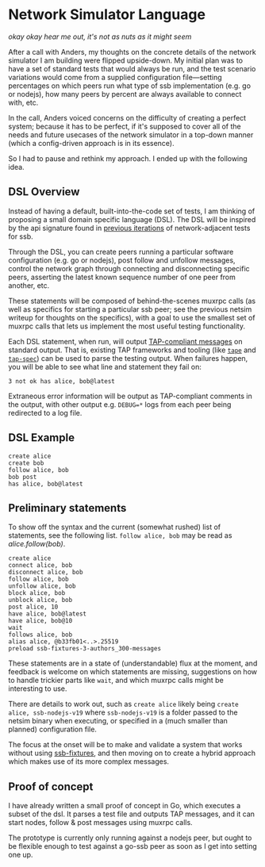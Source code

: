 # Network Simulator Language
_okay okay hear me out, it's not as nuts as it might seem_

After a call with Anders, my thoughts on the concrete details of the network simulator I am
building were flipped upside-down. My initial plan was to have a set of standard tests that
would always be run, and the test scenario variations would come from a supplied configuration
file—setting percentages on which peers run what type of ssb implementation (e.g. go or
nodejs), how many peers by percent are always available to connect with, etc.

In the call, Anders voiced concerns on the difficulty of creating a perfect system;
because it has to be perfect, if it's supposed to cover all of the needs and future usecases of
the network simulator in a top-down manner (which a config-driven approach is in its essence).

So I had to pause and rethink my approach. I ended up with the following idea.

## DSL Overview
Instead of having a default, built-into-the-code set of tests, I am thinking of proposing a
small domain specific language (DSL). The DSL will be inspired by the api signature found in
[previous iterations](https://github.com/ssbc/epidemic-broadcast-trees/blob/master/test/three.js) of
network-adjacent tests for ssb.

Through the DSL, you can create peers running a particular software configuration
(e.g. go or nodejs), post follow and unfollow messages, control the network graph through
connecting and disconnecting specific peers, asserting the latest known sequence number of one
peer from another, etc.

These statements will be composed of behind-the-scenes muxrpc calls (as well as specifics for
starting a particular ssb peer; see the previous netsim writeup for thoughts on the specifics),
with a goal to use the smallest set of muxrpc calls that lets us implement the most useful
testing functionality.

Each DSL statement, when run, will output [TAP-compliant messages](https://testanything.org/tap-specification.html) 
on standard output. That is, existing TAP frameworks and tooling (like [`tape`](https://github.com/substack/tape) and
[`tap-spec`](https://github.com/scottcorgan/tap-spec)) can be used to parse the testing output.
When failures happen, you will be able to see what line and statement they fail on:

    3 not ok has alice, bob@latest

Extraneous error information will be output as TAP-compliant comments in the output, with
other output e.g. `DEBUG=*` logs from each peer being redirected to a log file.

## DSL Example

    create alice
    create bob
    follow alice, bob
    bob post
    has alice, bob@latest

## Preliminary statements
To show off the syntax and the current (somewhat rushed) list of statements, see the
following list. `follow alice, bob` may be read as _alice.follow(bob)_.

	create alice
	connect alice, bob
	disconnect alice, bob
	follow alice, bob
	unfollow alice, bob
	block alice, bob
	unblock alice, bob
	post alice, 10
	have alice, bob@latest
	have alice, bob@10
	wait
	follows alice, bob
	alias alice, @b33fb01<..>.25519
	preload ssb-fixtures-3-authors_300-messages

These statements are in a state of (understandable) flux at the moment, and feedback is welcome
on which statements are missing, suggestions on how to handle trickier parts like `wait`, and
which muxrpc calls might be interesting to use.

There are details to work out, such as `create alice` likely being `create alice,
ssb-nodejs-v19` where `ssb-nodejs-v19` is a folder passed to the netsim binary when executing,
or specified in a (much smaller than planned) configuration file.

The focus at the onset will be to make and validate a system that works without using
[ssb-fixtures](https://github.com/ssb-ngi-pointer/ssb-fixtures), and then moving on to create a
hybrid approach which makes use of its more complex messages.

## Proof of concept
I have already written a small proof of concept in Go, which executes a subset of the dsl. It
parses a test file and outputs TAP messages, and it can start nodes, follow & post messages
using muxrpc calls. 

The prototype is currently only running against a nodejs peer, but ought to be flexible enough
to test against a go-ssb peer as soon as I get into setting one up.
